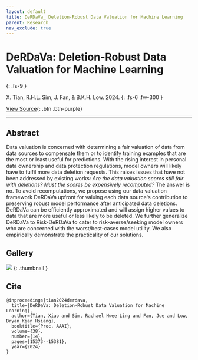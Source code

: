 ```yaml
---
layout: default
title: DeRDaVa_ Deletion-Robust Data Valuation for Machine Learning
parent: Research
nav_exclude: true
---
```


# DeRDaVa: Deletion-Robust Data Valuation for Machine Learning
{: .fs-9 }

X. Tian, R.H.L. Sim, J. Fan, & B.K.H. Low. 2024.
{: .fs-6 .fw-300 }

[View Source](https://ojs.aaai.org/index.php/AAAI/article/view/29462){: .btn .btn-purple}

---

## Abstract

Data valuation is concerned with determining a fair valuation of data from data sources to compensate them or to identify training examples that are the most or least useful for predictions. With the rising interest in personal data ownership and data protection regulations, model owners will likely have to fulfil more data deletion requests. This raises issues that have not been addressed by existing works: *Are the data valuation scores still fair with deletions? Must the scores be expensively recomputed?* The answer is no. To avoid recomputations, we propose using our data valuation framework DeRDaVa upfront for valuing each data source's contribution to preserving robust model performance after anticipated data deletions. DeRDaVa can be efficiently approximated and will assign higher values to data that are more useful or less likely to be deleted. We further generalize DeRDaVa to Risk-DeRDaVa to cater to risk-averse/seeking model owners who are concerned with the worst/best-cases model utility. We also empirically demonstrate the practicality of our solutions.

## Gallery

![](../img/thumbnails/thumbnail-derdava-deletion-robust.png)
{: .thumbnail }

## Cite

```
@inproceedings{tian2024derdava,
  title={DeRDaVa: Deletion-Robust Data Valuation for Machine Learning},
  author={Tian, Xiao and Sim, Rachael Hwee Ling and Fan, Jue and Low, Bryan Kian Hsiang},
  booktitle={Proc. AAAI},
  volume={38},
  number={14},
  pages={15373--15381},
  year={2024}
}
```
